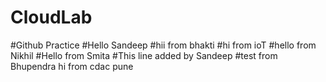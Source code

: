 # CloudLab
#Github Practice
#Hello Sandeep
#hii from bhakti
#hi from ioT
#hello from Nikhil
#Hello from Smita
#This line added by Sandeep
#test from Bhupendra
hi from cdac pune
